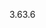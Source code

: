 <span data-ttu-id="10670-101">3.6</span><span class="sxs-lookup"><span data-stu-id="10670-101">3.6</span></span>